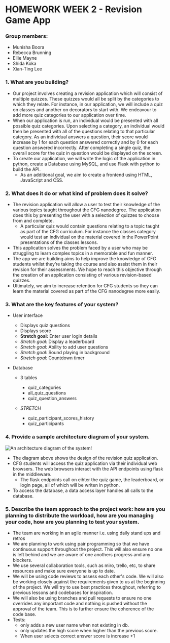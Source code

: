 # HOMEWORK WEEK 2 - Revision Game App

### Group members:
 - Munisha Boora
 - Rebecca Brunning
 - Ellie Mayne
 - Shida Koka
 - Xian-Ting Lee

### 1. What are you building?
- Our project involves creating a revision application which will consist of multiple quizzes. These quizzes would all be split by the categories to which they relate. For instance, in our application, we will include a quiz on classes and another on decorators to start with. We endeavour to add more quiz categories to our application over time.
- When our application is run, an individual would be presented with all possible quiz categories. Upon selecting a category, an individual would then be presented with all of the questions relating to that particular category. As an individual answers a question, their score would increase by 1 for each question answered correctly and by 0 for each question answered incorrectly. After completing a single quiz, the overall score for the quiz in question would be displayed on the screen. 
- To create our application, we will write the logic of the application in python, create a Database using MySQL, and use Flask with python to build the API. 
   - As an additional goal, we aim to create a frontend using HTML, JavaScript and CSS.



### 2. What does it do or what kind of problem does it solve?
- The revision application will allow a user to test their knowledge of the various topics taught throughout the CFG nanodegree. The application does this by presenting the user with a selection of quizzes to choose from and complete. 
   - A particular quiz would contain questions relating to a topic taught as part of the CFG curriculum. For instance the classes category would test an individual on the material covered in the PowerPoint presentations of the classes lessons.
- This application solves the problem faced by a user who may be struggling to learn complex topics in a memorable and fun manner. 
- The app we are building aims to help improve the knowledge of CFG students whilst they’re taking the course and also assist them in their revision for their assessments. We hope to reach this objective through the creation of an application consisting of various revision-based quizzes. 
- Ultimately, we aim to increase retention for CFG students so they can learn the material covered as part of the CFG nanodegree more easily.


### 3. What are the key features of your system?
- User interface
   - Displays quiz questions
   - Displays score
   - **Stretch goal:** Enter user login details
   - *Stretch goal:* Display a leaderboard 
   - *Stretch goal:* Ability to add user questions
   - *Stretch goal:* Sound playing in background
   - *Stretch goal:* Countdown timer

- Database
   - 3 tables
      - quiz_categories
      - all_quiz_questions
      - quiz_question_answers

   - *STRETCH*
      - quiz_participant_scores_history
      - quiz_participants



### 4. Provide a sample architecture diagram of your system.
![An architecture diagram of the system!](https://drive.google.com/uc?export=view&id=1eAvIzpoXHF_ahXs64vyJ8TY-_p2IQtFs)
- The diagram above shows the design of the revision quiz application. 
- CFG students will access the quiz application via their individual web browsers. The web browsers interact with the API endpoints using flask in the middleware. 
   - The flask endpoints call on eihter the quiz game, the leaderboard, or login page, all of which will be writen in python. 
- To access the database, a data access layer handles all calls to the database.

### 5. Describe the team approach to the project work: how are you planning to distribute the workload, how are you managing your code, how are you planning to test your system.
- The team are working in an agile manner i.e. using daily stand ups and retros
- We are planning to work using pair programming so that we have continuous support throughout the project. This will also ensure no one is left behind and we are aware of one anothers progress and any blockers.
- We use several collaboration tools, such as miro, trello, etc, to share resources and make sure everyone is up to date.
- We will be using code reviews to assess each other's code. We will also be working closely against the requirements given to us at the beginning of the project. We will try to use best practices throughout, referring to previous lessons and codebases for inspiration.
- We will also be using branches and pull requests to ensure no one overrides any important code and nothing is pushed without the approval of the team. This is to further ensure the coherence of the code base.
- Tests:
   - only adds a new user name when not existing in db.
   - only updates the high score when higher than the previous score.
   - When user selects correct answer score is increase +1

